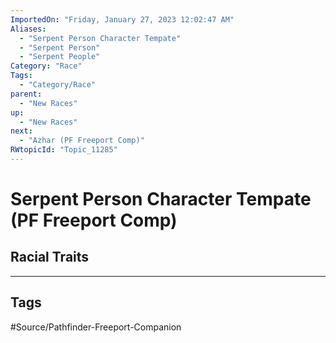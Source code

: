 ```yaml
---
ImportedOn: "Friday, January 27, 2023 12:02:47 AM"
Aliases:
  - "Serpent Person Character Tempate"
  - "Serpent Person"
  - "Serpent People"
Category: "Race"
Tags:
  - "Category/Race"
parent:
  - "New Races"
up:
  - "New Races"
next:
  - "Azhar (PF Freeport Comp)"
RWtopicId: "Topic_11285"
---
```

# Serpent Person Character Tempate (PF Freeport Comp)
## Racial Traits

---
## Tags
#Source/Pathfinder-Freeport-Companion


